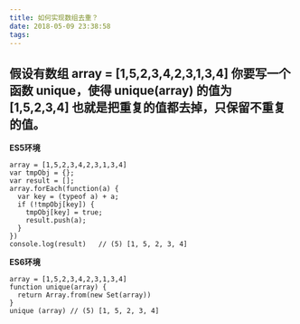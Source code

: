 ```yaml
---
title: 如何实现数组去重？
date: 2018-05-09 23:38:58
tags:
---
```

假设有数组 array = [1,5,2,3,4,2,3,1,3,4]
你要写一个函数 unique，使得
unique(array) 的值为 [1,5,2,3,4]
也就是把重复的值都去掉，只保留不重复的值。
---

**ES5环境**
```
array = [1,5,2,3,4,2,3,1,3,4]
var tmpObj = {};
var result = [];
array.forEach(function(a) {
  var key = (typeof a) + a;
  if (!tmpObj[key]) {
    tmpObj[key] = true;
    result.push(a);
  }
})
console.log(result)   // (5) [1, 5, 2, 3, 4]
```

**ES6环境**
```
array = [1,5,2,3,4,2,3,1,3,4]
function unique(array) {
  return Array.from(new Set(array))
} 
unique (array) // (5) [1, 5, 2, 3, 4]
```
